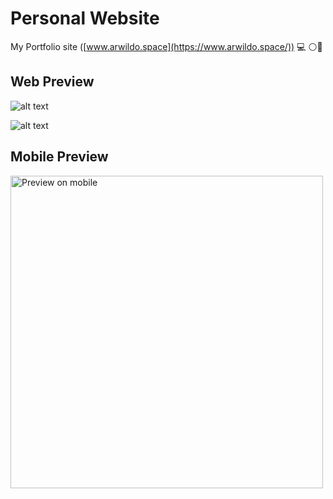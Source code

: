 # Personal Website
My Portfolio site ([www.arwildo.space](https://www.arwildo.space/)) :computer: :white_circle::large_blue_circle:
  
## Web Preview
![alt text](https://raw.githubusercontent.com/arwildo/arwildo.github.io/master/preview/MyWebsite%20(16x12).jpeg "Website Preview")
    
![alt text](https://raw.githubusercontent.com/arwildo/arwildo.github.io/master/preview/MyWebsite2(16x12).jpeg "Website Preview")
  
## Mobile Preview
<img src="https://raw.githubusercontent.com/arwildo/arwildo.github.io/master/preview/myWebMobileView.jpg" alt="Preview on mobile" width="500">
